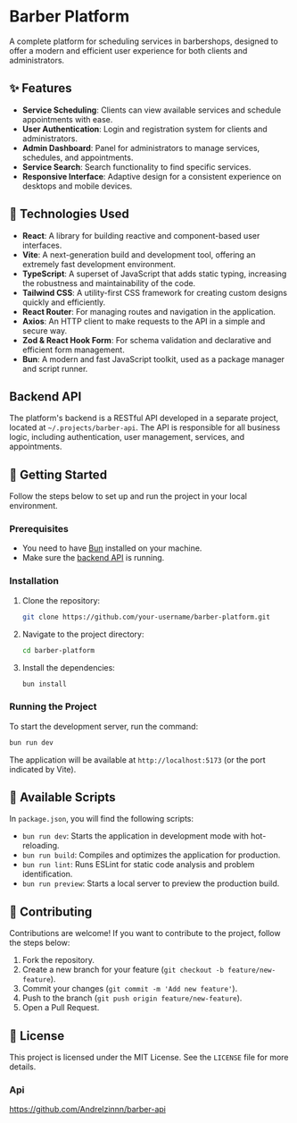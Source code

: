 # Barber Platform

A complete platform for scheduling services in barbershops, designed to offer a modern and efficient user experience for both clients and administrators.

## ✨ Features

- **Service Scheduling**: Clients can view available services and schedule appointments with ease.
- **User Authentication**: Login and registration system for clients and administrators.
- **Admin Dashboard**: Panel for administrators to manage services, schedules, and appointments.
- **Service Search**: Search functionality to find specific services.
- **Responsive Interface**: Adaptive design for a consistent experience on desktops and mobile devices.

## 🚀 Technologies Used

- **React**: A library for building reactive and component-based user interfaces.
- **Vite**: A next-generation build and development tool, offering an extremely fast development environment.
- **TypeScript**: A superset of JavaScript that adds static typing, increasing the robustness and maintainability of the code.
- **Tailwind CSS**: A utility-first CSS framework for creating custom designs quickly and efficiently.
- **React Router**: For managing routes and navigation in the application.
- **Axios**: An HTTP client to make requests to the API in a simple and secure way.
- **Zod & React Hook Form**: For schema validation and declarative and efficient form management.
- **Bun**: A modern and fast JavaScript toolkit, used as a package manager and script runner.

## Backend API

The platform's backend is a RESTful API developed in a separate project, located at `~/.projects/barber-api`. The API is responsible for all business logic, including authentication, user management, services, and appointments.

## 🏁 Getting Started

Follow the steps below to set up and run the project in your local environment.

### Prerequisites

- You need to have [Bun](https://bun.sh/) installed on your machine.
- Make sure the [backend API](https://github.com/your-username/barber-api) is running.

### Installation

1. Clone the repository:
   ```sh
   git clone https://github.com/your-username/barber-platform.git
   ```
2. Navigate to the project directory:
   ```sh
   cd barber-platform
   ```
3. Install the dependencies:
   ```sh
   bun install
   ```

### Running the Project

To start the development server, run the command:

```sh
bun run dev
```

The application will be available at `http://localhost:5173` (or the port indicated by Vite).

## 📜 Available Scripts

In `package.json`, you will find the following scripts:

- `bun run dev`: Starts the application in development mode with hot-reloading.
- `bun run build`: Compiles and optimizes the application for production.
- `bun run lint`: Runs ESLint for static code analysis and problem identification.
- `bun run preview`: Starts a local server to preview the production build.

## 🤝 Contributing

Contributions are welcome! If you want to contribute to the project, follow the steps below:

1. Fork the repository.
2. Create a new branch for your feature (`git checkout -b feature/new-feature`).
3. Commit your changes (`git commit -m 'Add new feature'`).
4. Push to the branch (`git push origin feature/new-feature`).
5. Open a Pull Request.

## 📝 License

This project is licensed under the MIT License. See the `LICENSE` file for more details.

### Api

https://github.com/Andrelzinnn/barber-api
